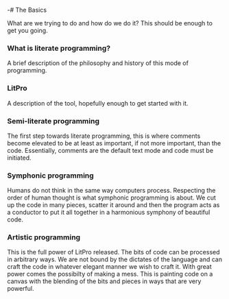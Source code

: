 -# The Basics

What are we trying to do and how do we do it? This should be enough to get you going. 

### What is literate programming? 

A brief description of the philosophy and history of this mode of programming. 

### LitPro

A description of the tool, hopefully enough to get started with it. 

### Semi-literate programming

The first step towards literate programming, this is where comments become elevated to be at least as important, if not more important, than the code. Essentially, comments are the default text mode and code must be initiated. 

### Symphonic programming

Humans do not think in the same way computers process. Respecting the order of human thought is what symphonic programming is about. We cut up the code in many pieces, scatter it around and then the program acts as a conductor to put it all together in a harmonious symphony of beautiful code. 

### Artistic programming

This is the full power of LitPro released. The bits of code can be processed in arbitrary ways. We are not bound by the dictates of the language and can craft the code in whatever elegant manner we wish to craft it. With great power comes the possibilty of making a mess. This is painting code on a canvas with the blending of the bits and pieces in ways that are very powerful.